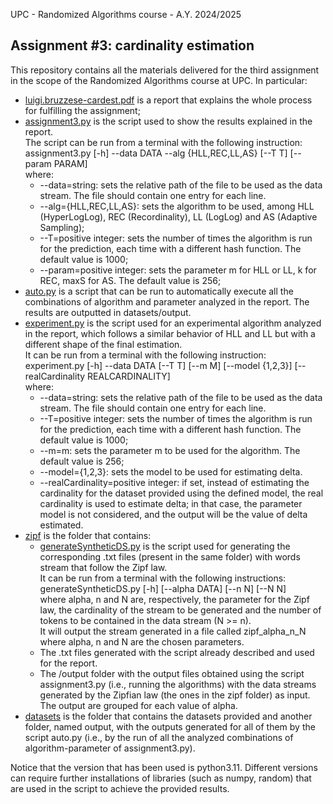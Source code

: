 UPC - Randomized Algorithms course - A.Y. 2024/2025

## Assignment #3: cardinality estimation

This repository contains all the materials delivered for the third assignment in the scope of the Randomized Algorithms course at UPC.
In particular:
- [luigi.bruzzese-cardest.pdf](https://github.com/luigibruzzese/RA-MIRI-Labs/blob/main/Assignment-3/luigi.bruzzese-cardest.pdf) is a report that explains the whole process for fulfilling the assignment;
- [assignment3.py](https://github.com/luigibruzzese/UPC-RA-MIRI-Lab/blob/main/Assignment-3/assignment3.py) is the script used to show the results explained in the report.  
  The script can be run from a terminal with the following instruction:  
    assignment3.py [-h] --data DATA --alg {HLL,REC,LL,AS} [--T T] [--param PARAM]  
  where:  
  - --data=string: sets the relative path of the file to be used as the data stream. The file should contain one entry for each line.
  - --alg={HLL,REC,LL,AS}: sets the algorithm to be used, among HLL (HyperLogLog), REC (Recordinality), LL (LogLog) and AS (Adaptive Sampling);
  - --T=positive integer: sets the number of times the algorithm is run for the prediction, each time with a different hash function. The default value is 1000;
  - --param=positive integer: sets the parameter m for HLL or LL, k for REC, maxS for AS. The default value is 256;
- [auto.py](https://github.com/luigibruzzese/UPC-RA-MIRI-Lab/blob/main/Assignment-3/auto.py) is a script that can be run to automatically execute all the combinations of algorithm and parameter analyzed in the report. The results are outputted in datasets/output.
- [experiment.py](https://github.com/luigibruzzese/UPC-RA-MIRI-Lab/blob/main/Assignment-3/experiment.py) is the script used for an experimental algorithm analyzed in the report, which follows a similar behavior of HLL and LL but with a different shape of the final estimation.  
  It can be run from a terminal with the following instruction:  
  experiment.py [-h] --data DATA [--T T] [--m M] [--model {1,2,3}] [--realCardinality REALCARDINALITY]  
  where:  
    - --data=string: sets the relative path of the file to be used as the data stream. The file should contain one entry for each line.
    - --T=positive integer: sets the number of times the algorithm is run for the prediction, each time with a different hash function. The default value is 1000;
    - --m=m: sets the parameter m to be used for the algorithm. The default value is 256;
    - --model={1,2,3}: sets the model to be used for estimating delta.
    - --realCardinality=positive integer: if set, instead of estimating the cardinality for the dataset provided using the defined model, the real cardinality is used to estimate delta; in that case, the parameter model is not considered, and the output will be the value of delta estimated.
- [zipf](https://github.com/luigibruzzese/UPC-RA-MIRI-Lab/blob/main/Assignment-3/zipf) is the folder that contains:
  - [generateSyntheticDS.py](https://github.com/luigibruzzese/UPC-RA-MIRI-Lab/blob/main/Assignment-3/zipf/generateSyntheticDS.py) is the script used for generating the corresponding .txt files (present in the same folder) with words stream that follow the Zipf law.  
    It can be run from a terminal with the following instructions:  
    generateSyntheticDS.py [-h] [--alpha DATA] [--n N] [--N N]  
    where alpha, n and N are, respectively, the parameter for the Zipf law, the cardinality of the stream to be generated and the number of tokens to be contained in the data stream (N >= n).  
    It will output the stream generated in a file called zipf_alpha_n_N where alpha, n and N are the chosen parameters.
  - The .txt files generated with the script already described and used for the report.
  - The /output folder with the output files obtained using the script assignment3.py (i.e., running the algorithms) with the data streams generated by the Zipfian law (the ones in the zipf folder) as input. The output are grouped for each value of alpha.
- [datasets](https://github.com/luigibruzzese/UPC-RA-MIRI-Lab/blob/main/Assignment-3/datasets) is the folder that contains the datasets provided and another folder, named output, with the outputs generated for all of them by the script auto.py (i.e., by the run of all the analyzed combinations of algorithm-parameter of assignment3.py).

Notice that the version that has been used is python3.11. Different versions can require further installations of libraries (such as numpy, random) that are used in the script to achieve the provided results.
